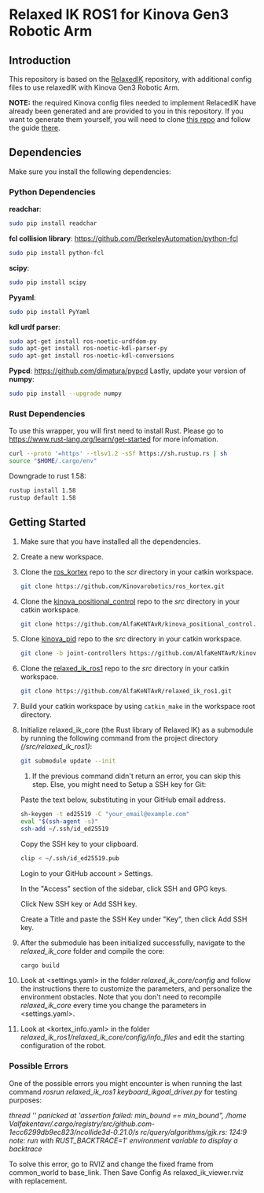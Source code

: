 # Relaxed IK ROS1 for Kinova Gen3 Robotic Arm

## Introduction

This repository is based on the [RelaxedIK](https://github.com/uwgraphics/relaxed_ik) repository, with additional config files to use relaxedIK with Kinova Gen3 Robotic Arm.

**NOTE:** the required Kinova config files needed to implement RelacedIK have already been generated and are provided to you in this repository. If you want to generate them yourself, you will need to clone [this repo](https://github.com/uwgraphics/relaxed_ik.git) and follow the guide [there](https://github.com/uwgraphics/relaxed_ik/blob/dev/src/start_here.py).

## Dependencies

Make sure you install the following dependencies:

### Python Dependencies
**readchar**:
```bash
sudo pip install readchar
```
**fcl collision library**: https://github.com/BerkeleyAutomation/python-fcl
```bash
sudo pip install python-fcl
```
**scipy**:
```bash
sudo pip install scipy
```
**Pyyaml**:
```bash
sudo pip install PyYaml
```
**kdl urdf parser**:
```bash
sudo apt-get install ros-noetic-urdfdom-py
sudo apt-get install ros-noetic-kdl-parser-py
sudo apt-get install ros-noetic-kdl-conversions
```
**Pypcd**: https://github.com/dimatura/pypcd
Lastly, update your version of **numpy**:
```bash
sudo pip install --upgrade numpy
```

### Rust Dependencies
To use this wrapper, you will first need to install Rust. Please go to https://www.rust-lang.org/learn/get-started for more infomation.
```bash
curl --proto '=https' --tlsv1.2 -sSf https://sh.rustup.rs | sh
source "$HOME/.cargo/env"
```
Downgrade to rust 1.58:
```bash
rustup install 1.58 
rustup default 1.58
```

## Getting Started

1. Make sure that you have installed all the dependencies.
1. Create a new workspace.
1. Clone the [ros_kortex](https://github.com/Kinovarobotics/ros_kortex) repo to the *scr* directory in your catkin workspace.
    ```bash
    git clone https://github.com/Kinovarobotics/ros_kortex.git
    ```
1. Clone the [kinova_positional_control](https://github.com/AlfaKeNTAvR/kinova_positional_control) repo to the *src* directory in your catkin workspace.
    ```bash
    git clone https://github.com/AlfaKeNTAvR/kinova_positional_control.git
    ```
1. Clone [kinova_pid](https://github.com/AlfaKeNTAvR/kinova_pid) repo to the *src* directory in your catkin workspace.
    ```bash
    git clone -b joint-controllers https://github.com/AlfaKeNTAvR/kinova_pid.git
    ```
1. Clone the [relaxed_ik_ros1](https://github.com/AlfaKeNTAvR/relaxed_ik_ros1) repo to the *src* directory in your catkin workspace.
    ```bash
    git clone https://github.com/AlfaKeNTAvR/relaxed_ik_ros1.git
    ```
1. Build your catkin workspace by using `catkin_make` in the workspace root directory. 
1. Initialize relaxed_ik_core (the Rust library of Relaxed IK) as a submodule by running the following command from the project directory *(/src/relaxed_ik_ros1)*:
    ```bash
    git submodule update --init
    ``` 
    
    1. If the previous command didn't return an error, you can skip this step. Else, you might need to Setup a SSH key for Git: 
    
    Paste the text below, substituting in your GitHub email address.
    ```bash
    sh-keygen -t ed25519 -C "your_email@example.com" 
    eval "$(ssh-agent -s)"
    ssh-add ~/.ssh/id_ed25519
    ``` 
    Copy the SSH key to your clipboard.
    ```bash
    clip < ~/.ssh/id_ed25519.pub
    ```

    Login to your GitHub account > Settings.

    In the "Access" section of the sidebar, click SSH and GPG keys.

    Click New SSH key or Add SSH key.

    Create a Title and paste the SSH Key under "Key", then click Add SSH key.

1. After the submodule has been initialized successfully, navigate to the *relaxed_ik_core* folder and compile the core:
    ```bash
    cargo build
    ``` 
1. Look at <settings.yaml> in the folder *relaxed_ik_core/config* and follow the instructions there to customize the parameters, and personalize the environment obstacles. Note that you don't need to recompile *relaxed_ik_core* every time you change the parameters in <settings.yaml>.
1. Look at <kortex_info.yaml> in the folder *relaxed_ik_ros1/relaxed_ik_core/config/info_files* and edit the starting configuration of the robot.

### Possible Errors

One of the possible errors you might encounter is when running the last command *rosrun relaxed_ik_ros1 keyboard_ikgoal_driver.py* for testing purposes:

*thread '<unnamed>' panicked at 'assertion failed: min_bound == min_bound", /home Valfakentavr/.cargo/registry/src/github.com-1ecc6299db9ec823/ncollide3d-0.21.0/s rc/query/algorithms/gjk.rs: 124:9 note: run with RUST_BACKTRACE=1' environment variable to display a backtrace*

To solve this error, go to RVIZ and change the fixed frame from common_world to base_link. Then Save Config As relaxed_ik_viewer.rviz with replacement.
